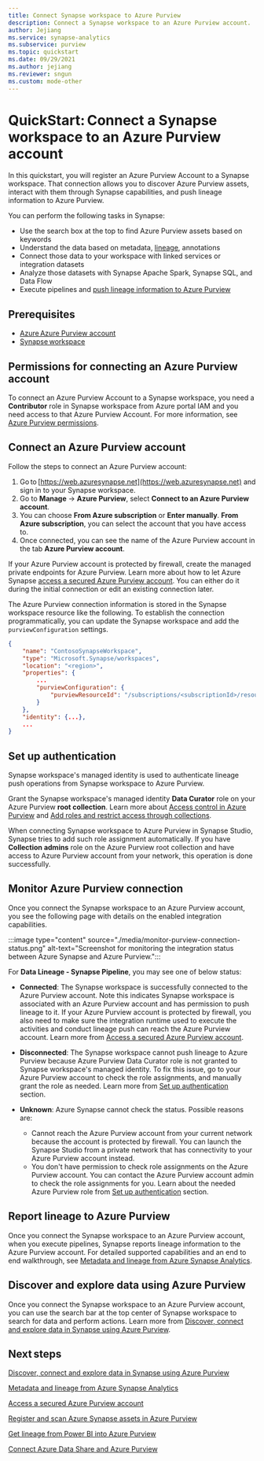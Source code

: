 ```yaml
---
title: Connect Synapse workspace to Azure Purview
description: Connect a Synapse workspace to an Azure Purview account.
author: Jejiang
ms.service: synapse-analytics
ms.subservice: purview
ms.topic: quickstart
ms.date: 09/29/2021
ms.author: jejiang
ms.reviewer: sngun
ms.custom: mode-other
---
```


# QuickStart: Connect a Synapse workspace to an Azure Purview account

In this quickstart, you will register an Azure Purview Account to a Synapse workspace. That connection allows you to discover Azure Purview assets, interact with them through Synapse capabilities, and push lineage information to Azure Purview.

You can perform the following tasks in Synapse:
- Use the search box at the top to find Azure Purview assets based on keywords 
- Understand the data based on metadata, [lineage](../../purview/catalog-lineage-user-guide.md), annotations 
- Connect those data to your workspace with linked services or integration datasets 
- Analyze those datasets with Synapse Apache Spark, Synapse SQL, and Data Flow 
- Execute pipelines and [push lineage information to Azure Purview](../../purview/how-to-lineage-azure-synapse-analytics.md)

## Prerequisites 
- [Azure Azure Purview account](../../purview/create-catalog-portal.md) 
- [Synapse workspace](../quickstart-create-workspace.md) 

## Permissions for connecting an Azure Purview account 

To connect an Azure Purview Account to a Synapse workspace, you need a **Contributor** role in Synapse workspace from Azure portal IAM and you need access to that Azure Purview Account. For more information, see [Azure Purview permissions](../../purview/catalog-permissions.md).

## Connect an Azure Purview account  

Follow the steps to connect an Azure Purview account:

1. Go to [https://web.azuresynapse.net](https://web.azuresynapse.net) and sign in to your Synapse workspace. 
2. Go to **Manage** -> **Azure Purview**, select **Connect to an Azure Purview account**.
3. You can choose **From Azure subscription** or **Enter manually**. **From Azure subscription**, you can select the account that you have access to.
4. Once connected, you can see the name of the Azure Purview account in the tab **Azure Purview account**. 

If your Azure Purview account is protected by firewall, create the managed private endpoints for Azure Purview. Learn more about how to let Azure Synapse [access a secured Azure Purview account](how-to-access-secured-purview-account.md). You can either do it during the initial connection or edit an existing connection later.

The Azure Purview connection information is stored in the Synapse workspace resource like the following. To establish the connection programmatically, you can update the Synapse workspace and add the `purviewConfiguration` settings.

```json
{
    "name": "ContosoSynapseWorkspace",
    "type": "Microsoft.Synapse/workspaces",
    "location": "<region>",
    "properties": {
        ...
        "purviewConfiguration": {
            "purviewResourceId": "/subscriptions/<subscriptionId>/resourceGroups/<resourceGroupname>/providers/Microsoft.Purview/accounts/<PurviewAccountName>"
        }
    },
    "identity": {...},
    ...
}
```

## Set up authentication

Synapse workspace's managed identity is used to authenticate lineage push operations from Synapse workspace to Azure Purview.

Grant the Synapse workspace's managed identity **Data Curator** role on your Azure Purview **root collection**. Learn more about [Access control in Azure Purview](../../purview/catalog-permissions.md) and [Add roles and restrict access through collections](../../purview/how-to-create-and-manage-collections.md#add-roles-and-restrict-access-through-collections).

When connecting Synapse workspace to Azure Purview in Synapse Studio, Synapse tries to add such role assignment automatically. If you have **Collection admins** role on the Azure Purview root collection and have access to Azure Purview account from your network, this operation is done successfully.

## Monitor Azure Purview connection

Once you connect the Synapse workspace to an Azure Purview account, you see the following page with details on the enabled integration capabilities.

:::image type="content" source="./media/monitor-purview-connection-status.png" alt-text="Screenshot for monitoring the integration status between Azure Synapse and Azure Purview.":::

For **Data Lineage - Synapse Pipeline**, you may see one of below status:

- **Connected**: The Synapse workspace is successfully connected to the Azure Purview account. Note this indicates Synapse workspace is associated with an Azure Purview account and has permission to push lineage to it. If your Azure Purview account is protected by firewall, you also need to make sure the integration runtime used to execute the activities and conduct lineage push can reach the Azure Purview account. Learn more from [Access a secured Azure Purview account](how-to-access-secured-purview-account.md).
- **Disconnected**: The Synapse workspace cannot push lineage to Azure Purview because Azure Purview Data Curator role is not granted to Synapse workspace's managed identity. To fix this issue, go to your Azure Purview account to check the role assignments, and manually grant the role as needed. Learn more from [Set up authentication](#set-up-authentication) section.
- **Unknown**: Azure Synapse cannot check the status. Possible reasons are:

    - Cannot reach the Azure Purview account from your current network because the account is protected by firewall. You can launch the Synapse Studio from a private network that has connectivity to your Azure Purview account instead.
    - You don't have permission to check role assignments on the Azure Purview account. You can contact the Azure Purview account admin to check the role assignments for you. Learn about the needed Azure Purview role from [Set up authentication](#set-up-authentication) section.

## Report lineage to Azure Purview

Once you connect the Synapse workspace to an Azure Purview account, when you execute pipelines, Synapse reports lineage information to the Azure Purview account. For detailed supported capabilities and an end to end walkthrough, see [Metadata and lineage from Azure Synapse Analytics](../../purview/how-to-lineage-azure-synapse-analytics.md).

## Discover and explore data using Azure Purview

Once you connect the Synapse workspace to an Azure Purview account, you can use the search bar at the top center of Synapse workspace to search for data and perform actions. Learn more from [Discover, connect and explore data in Synapse using Azure Purview](how-to-discover-connect-analyze-azure-purview.md).

## Next steps 

[Discover, connect and explore data in Synapse using Azure Purview](how-to-discover-connect-analyze-azure-purview.md)

[Metadata and lineage from Azure Synapse Analytics](../../purview/how-to-lineage-azure-synapse-analytics.md)

[Access a secured Azure Purview account](how-to-access-secured-purview-account.md)

[Register and scan Azure Synapse assets in Azure Purview](../../purview/register-scan-azure-synapse-analytics.md)

[Get lineage from Power BI into Azure Purview](../../purview/how-to-lineage-powerbi.md)

[Connect Azure Data Share and Azure Purview](../../purview/how-to-link-azure-data-share.md)
